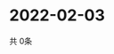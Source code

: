 # 2022-02-03
  共 0条

  <!-- BEGIN -->
  <!-- 最后更新时间Thu Feb 03 2022 06:05:38 GMT+0000 (Coordinated Universal Time) -->
  
  <!-- END -->
  
  